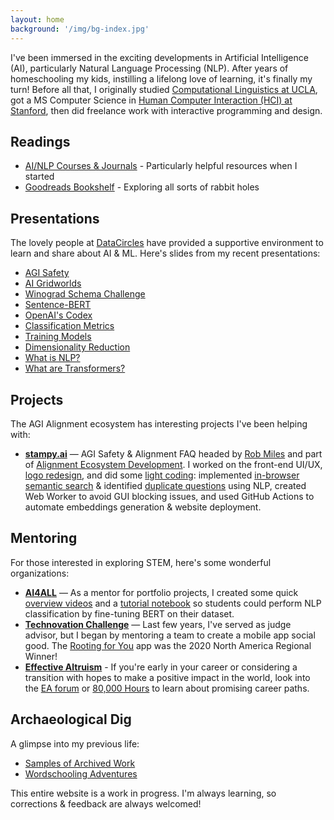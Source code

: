 ```yaml
---
layout: home
background: '/img/bg-index.jpg'
---
```


I've been immersed in the exciting developments in Artificial Intelligence (AI), particularly Natural Language Processing (NLP). After years of homeschooling my kids, instilling a lifelong love of learning, it's finally my turn! Before all that, I originally studied [Computational Linguistics at UCLA](https://linguistics.ucla.edu/), got a MS Computer Science in [Human Computer Interaction (HCI) at Stanford](https://hci.stanford.edu/), then did freelance work with interactive programming and design.

## Readings

- [AI/NLP Courses & Journals](/resources) - Particularly helpful resources when I started
- [Goodreads Bookshelf](https://www.goodreads.com/review/list/150236560-ccstan99?shelf=read) - Exploring all sorts of rabbit holes

## Presentations

The lovely people at [DataCircles](https://datacircles.org/) have provided a supportive environment to learn and share about AI & ML. Here's slides from my recent presentations:

- [AGI Safety](/docs/JournalClub%202022-03-02%20AGI%20Safety.pdf)
- [AI Gridworlds](/docs/JournalClub%202022-03-30%20AI%20Gridworlds.pdf)
- [Winograd Schema Challenge](/docs/JournalClub%202022-05-25%20NLP.pdf)
- [Sentence-BERT](/docs/JournalClub%202022-07-27%20SBERT.pdf)
- [OpenAI's Codex](/docs/JournalClub%202022-09-14%20Codex.pdf)
- [Classification Metrics](/docs/HOML%20Ch3.pdf)
- [Training Models](/docs/HOML%20Ch4.pdf)
- [Dimensionality Reduction](/docs/HOML%20Ch8.pdf)
- [What is NLP?](https://www.youtube.com/watch?v=Q3N7zoIcjtw&list=PLSGYwl5_qS6jEhXHXuEymvNYvrFuD2BOG&index=1)
- [What are Transformers?](https://www.youtube.com/watch?v=bedJ9bQBG6s&list=PLSGYwl5_qS6jEhXHXuEymvNYvrFuD2BOG&index=2)

## Projects

The AGI Alignment ecosystem has interesting projects I've been helping with:

- **[stampy.ai](/2022/03/15/stampy.html)** — AGI Safety & Alignment FAQ headed by [Rob Miles](https://www.youtube.com/c/RobertMilesAI) and part of [Alignment Ecosystem Development](https://alignment.dev/). I worked on the front-end UI/UX, [logo redesign](https://github.com/StampyAI/StampyAIAssets), and did some [light coding](https://github.com/StampyAI/stampy-ui): implemented [in-browser semantic search](/2022/07/05/use.html) & identified [duplicate questions](/2022/06/14/sbert.html) using NLP, created Web Worker to avoid GUI blocking issues, and used GitHub Actions to automate embeddings generation & website deployment.

## Mentoring

For those interested in exploring STEM, here's some wonderful organizations:

- **[AI4ALL](/2022/08/11/ai4all.html)** — As a mentor for portfolio projects, I created some quick [overview videos](https://www.youtube.com/watch?v=Q3N7zoIcjtw&list=PLSGYwl5_qS6jEhXHXuEymvNYvrFuD2BOG&index=1) and a [tutorial notebook](https://colab.research.google.com/github/ccstan99/ccstan99.github.io/blob/main/docs/huggingface-text-classification.ipynb) so students could perform NLP classification by fine-tuning BERT on their dataset.
- **[Technovation Challenge](/2022/06/23/technovation.html)** — Last few years, I've served as judge advisor, but I began by mentoring a team to create a mobile app social good. The [Rooting for You](https://sites.google.com/view/code-work-ahead/) app was the 2020 North America Regional Winner!
- **[Effective Altruism](https://www.effectivealtruism.org/)** - If you're early in your career or considering a transition with hopes to make a positive impact in the world, look into the [EA forum](https://forum.effectivealtruism.org/handbook) or [80,000 Hours](https://80000hours.org/) to learn about promising career paths.

## Archaeological Dig

A glimpse into my previous life:

- [Samples of Archived Work](/2022/01/01/archive.html)
- [Wordschooling Adventures](https://www.cheng2.com/blog/)

This entire website is a work in progress. I'm always learning, so corrections & feedback are always welcomed!
